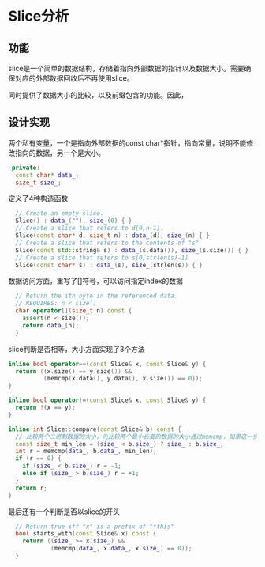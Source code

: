 # Slice分析

## 功能

slice是一个简单的数据结构，存储着指向外部数据的指针以及数据大小。需要确保对应的外部数据回收后不再使用slice。

同时提供了数据大小的比较，以及前缀包含的功能。因此，

## 设计实现

两个私有变量，一个是指向外部数据的const char*指针，指向常量，说明不能修改指向的数据，另一个是大小。

```cpp
 private:
  const char* data_;
  size_t size_;
```

定义了4种构造函数

```cpp
  // Create an empty slice.
  Slice() : data_(""), size_(0) { }
  // Create a slice that refers to d[0,n-1].
  Slice(const char* d, size_t n) : data_(d), size_(n) { }
  // Create a slice that refers to the contents of "s"
  Slice(const std::string& s) : data_(s.data()), size_(s.size()) { }
  // Create a slice that refers to s[0,strlen(s)-1]
  Slice(const char* s) : data_(s), size_(strlen(s)) { }
```

数据访问方面，重写了[]符号，可以访问指定index的数据

```cpp
  // Return the ith byte in the referenced data.
  // REQUIRES: n < size()
  char operator[](size_t n) const {
    assert(n < size());
    return data_[n];
  }
```

slice判断是否相等，大小方面实现了3个方法

```cpp
inline bool operator==(const Slice& x, const Slice& y) {
  return ((x.size() == y.size()) &&
          (memcmp(x.data(), y.data(), x.size()) == 0));
}

inline bool operator!=(const Slice& x, const Slice& y) {
  return !(x == y);
}

inline int Slice::compare(const Slice& b) const {
  // 比较两个二进制数据的大小，先比较两个最小长度的数据的大小通过memcmp，如果这一步就不相等，可以直接返回；如果相等，再比较长度，长的那个大，如果长度相等，则说明相等。
  const size_t min_len = (size_ < b.size_) ? size_ : b.size_;
  int r = memcmp(data_, b.data_, min_len);
  if (r == 0) {
    if (size_ < b.size_) r = -1;
    else if (size_ > b.size_) r = +1;
  }
  return r;
}
```

最后还有一个判断是否以slice的开头

```cpp
  // Return true iff "x" is a prefix of "*this"
  bool starts_with(const Slice& x) const {
    return ((size_ >= x.size_) &&
            (memcmp(data_, x.data_, x.size_) == 0));
  }
```

